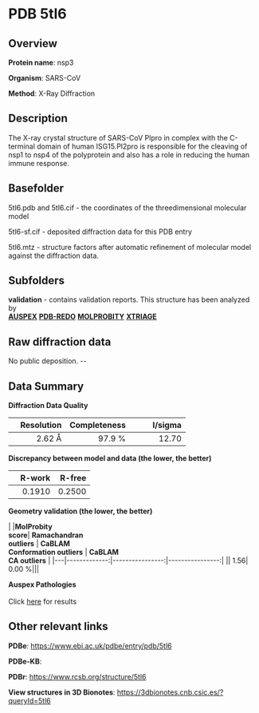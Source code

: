 # PDB 5tl6

## Overview

**Protein name**: nsp3

**Organism**: SARS-CoV

**Method**: X-Ray Diffraction

## Description

The X-ray crystal structure of SARS-CoV Plpro in complex with the C-terminal domain of human ISG15.Pl2pro is responsible for the cleaving of nsp1 to nsp4 of the polyprotein and also has a role in reducing the human immune response.

## Basefolder

5tl6.pdb and 5tl6.cif - the coordinates of the threedimensional molecular model

5tl6-sf.cif - deposited diffraction data for this PDB entry

5tl6.mtz - structure factors after automatic refinement of molecular model against the diffraction data.

## Subfolders





**validation** - contains validation reports. This structure has been analyzed by <br>[**AUSPEX**](https://github.com/thorn-lab/coronavirus_structural_task_force/tree/master/pdb/nsp3/SARS-CoV/5tl6/validation/auspex) [**PDB-REDO**](https://github.com/thorn-lab/coronavirus_structural_task_force/tree/master/pdb/nsp3/SARS-CoV/5tl6/validation/pdb-redo) [**MOLPROBITY**](https://github.com/thorn-lab/coronavirus_structural_task_force/tree/master/pdb/nsp3/SARS-CoV/5tl6/validation/molprobity) [**XTRIAGE**](https://github.com/thorn-lab/coronavirus_structural_task_force/blob/master/pdb/nsp3/SARS-CoV/5tl6/validation/Xtriage_output.log)   



## Raw diffraction data

No public deposition. --<br> 

## Data Summary
**Diffraction Data Quality**

|   | Resolution | Completeness| I/sigma |
|---|-------------:|----------------:|--------------:|
|   |2.62 Å|97.9  %|<img width=50/>12.70|

**Discrepancy between model and data (the lower, the better)**

|   | **R-work**| **R-free**   
|---|-------------:|----------------:|           
||  0.1910|  0.2500|

**Geometry validation (the lower, the better)**

|   |**MolProbity<br>score**| **Ramachandran<br>outliers** | **CaBLAM<br>Conformation outliers** | **CaBLAM<br>CA outliers** |
|---|-------------:|----------------:|----------------:|
||  1.56|  0.00 %|||

**Auspex Pathologies**<br> <br>Click [here](https://github.com/thorn-lab/coronavirus_structural_task_force/blob/master/pdb/nsp3/SARS-CoV/5tl6/validation/auspex/5tl6_auspex_comments.txt)  for results

 



## Other relevant links 
**PDBe**:  https://www.ebi.ac.uk/pdbe/entry/pdb/5tl6

**PDBe-KB**:  
 
**PDBr**: https://www.rcsb.org/structure/5tl6 

**View structures in 3D Bionotes**: https://3dbionotes.cnb.csic.es/?queryId=5tl6

